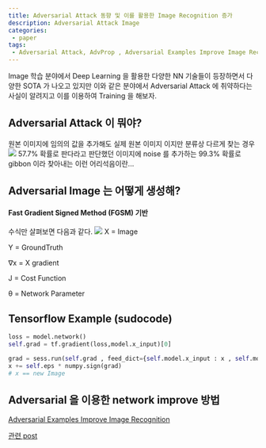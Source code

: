 ```yaml
---
title: Adversarial Attack 동향 및 이를 활용한 Image Recognition 증가
description: Adversarial Attack Image
categories:
 - paper
tags:
 - Adversarial Attack, AdvProp , Adversarial Examples Improve Image Recognition
---
```

Image 학습 분야에서 Deep Learning 을 활용한 다양한 NN 기술들이 등장하면서 다양한 SOTA 가 나오고 있지만 
이와 같은 분야에서 Adversarial Attack 에 취약하다는 사실이 알려지고 이를 이용하여 Training 을 해보자.  
## Adversarial Attack 이 뭐야?
원본 이미지에 임의의 값을 추가해도 실제 원본 이미지 이지만 분류상 다르게 찾는 경우
![](https://openai.com/content/images/2017/02/adversarial_img_1.png)
57.7% 확률로 판다라고 판단했던 이미지에 noise 를 추가하는 99.3% 확률로 gibbon 이라 찾아내는 이런 어리석음이란...

## Adversarial Image 는 어떻게 생성해?
#### Fast Gradient Signed Method (FGSM) 기반 
수식만 살펴보면 다음과 같다.
![](https://miro.medium.com/max/685/1*p0CybspN89jSzmM4V4Ovng.png)
X = Image

Y = GroundTruth 

∇x = X gradient

J = Cost Function

θ = Network Parameter

## Tensorflow Example (sudocode)
~~~python
loss = model.network()
self.grad = tf.gradient(loss,model.x_input)[0]

grad = sess.run(self.grad , feed_dict={self.model.x_input : x , self.model.y_input : y})
x += self.eps * numpy.sign(grad)
# x == new Image
~~~ 

## Adversarial 을 이용한 network improve 방법
[Adversarial Examples Improve Image Recognition](https://arxiv.org/abs/1911.09665)

[관련 post]()